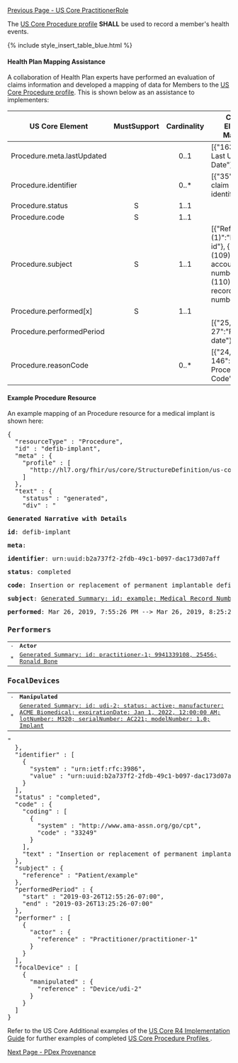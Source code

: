 [Previous Page - US Core PractitionerRole](USCorePractitionerRole.html)

The  [US Core Procedure profile](http://hl7.org/fhir/us/core/StructureDefinition-us-core-procedure.html)  **SHALL** be used to record a member's health events.


{% include style_insert_table_blue.html %}



#### Health Plan Mapping Assistance
A collaboration of Health Plan experts have performed an evaluation of claims information and developed a mapping of  data for Members to the [US Core Procedure profile](http://hl7.org/fhir/us/core/StructureDefinition-us-core-procedure.html). This is shown below as an assistance  to implementers:

| US Core Element             | MustSupport | Cardinality | CPCDS Element Mapping                                                                                   |
|-----------------------------|:-----------:|:-----------:|---------------------------------------------------------------------------------------------------------|
|  Procedure.meta.lastUpdated |             |     0..1    | [{"163":"EOB Last Updated Date"}]                                                                       |
|  Procedure.identifier       |             |     0..*    | [{"35":"Payer claim unique identifier"}]                                                                |
|  Procedure.status           |      S      |     1..1    |                                                                                                         |
|  Procedure.code             |      S      |     1..1    |                                                                                                         |
|  Procedure.subject          |      S      |     1..1    | [{"Ref (1)":"Member id"}, {"Ref (109)":"Patient account number"}, {"Ref (110)":"Medical record number"} |
|  Procedure.performed[x]     |      S      |     1..1    |                                                                                                         |
|  Procedure.performedPeriod  |             |             | [{"25, 27":"Procedure date"}                                                                            |
|  Procedure.reasonCode       |             |     0..*    | [{"24, 26, 146":"ICD Procedure Code"}                                                                   |


#### Example Procedure Resource

An example mapping of an Procedure resource for a medical implant is shown here:

<pre>
{
  "resourceType" : "Procedure",
  "id" : "defib-implant",
  "meta" : {
    "profile" : [
      "http://hl7.org/fhir/us/core/StructureDefinition/us-core-procedure"
    ]
  },
  "text" : {
    "status" : "generated",
    "div" : "<div xmlns=\"http://www.w3.org/1999/xhtml\"><p><b>Generated Narrative with Details</b></p><p><b>id</b>: defib-implant</p><p><b>meta</b>: </p><p><b>identifier</b>: urn:uuid:b2a737f2-2fdb-49c1-b097-dac173d07aff</p><p><b>status</b>: completed</p><p><b>code</b>: Insertion or replacement of permanent implantable defibrillator system with transvenous lead(s), single or dual chamber <span style=\"background: LightGoldenRodYellow\">(Details : {http://www.ama-assn.org/go/cpt code '33249' = '33249)</span></p><p><b>subject</b>: <a href=\"Patient-example.html\">Generated Summary: id: example; Medical Record Number = 1032702 (USUAL); active; Amy V. Shaw ; ph: 555-555-5555(HOME), amy.shaw@example.com; gender: female; birthDate: Feb 20, 2007</a></p><p><b>performed</b>: Mar 26, 2019, 7:55:26 PM --&gt; Mar 26, 2019, 8:25:26 PM</p><h3>Performers</h3><table class=\"grid\"><tr><td>-</td><td><b>Actor</b></td></tr><tr><td>*</td><td><a href=\"Practitioner-practitioner-1.html\">Generated Summary: id: practitioner-1; 9941339108, 25456; Ronald Bone </a></td></tr></table><h3>FocalDevices</h3><table class=\"grid\"><tr><td>-</td><td><b>Manipulated</b></td></tr><tr><td>*</td><td><a href=\"Device-udi-2.html\">Generated Summary: id: udi-2; status: active; manufacturer: ACME Biomedical; expirationDate: Jan 1, 2022, 12:00:00 AM; lotNumber: M320; serialNumber: AC221; modelNumber: 1.0; <span title=\"Codes: {http://snomed.info/sct 19257004}\">Implant</span></a></td></tr></table></div>"
  },
  "identifier" : [
    {
      "system" : "urn:ietf:rfc:3986",
      "value" : "urn:uuid:b2a737f2-2fdb-49c1-b097-dac173d07aff"
    }
  ],
  "status" : "completed",
  "code" : {
    "coding" : [
      {
        "system" : "http://www.ama-assn.org/go/cpt",
        "code" : "33249"
      }
    ],
    "text" : "Insertion or replacement of permanent implantable defibrillator system with transvenous lead(s), single or dual chamber"
  },
  "subject" : {
    "reference" : "Patient/example"
  },
  "performedPeriod" : {
    "start" : "2019-03-26T12:55:26-07:00",
    "end" : "2019-03-26T13:25:26-07:00"
  },
  "performer" : [
    {
      "actor" : {
        "reference" : "Practitioner/practitioner-1"
      }
    }
  ],
  "focalDevice" : [
    {
      "manipulated" : {
        "reference" : "Device/udi-2"
      }
    }
  ]
}
</pre>

Refer to the US Core Additional examples of the [US Core R4 Implementation Guide](http://hl7.org/fhir/us/core/index.html) for further examples of completed [US Core Procedure Profiles ](http://hl7.org/fhir/us/core/StructureDefinition-us-core-procedure.html).



[Next Page - PDex Provenance](PDexProvenance.html)

